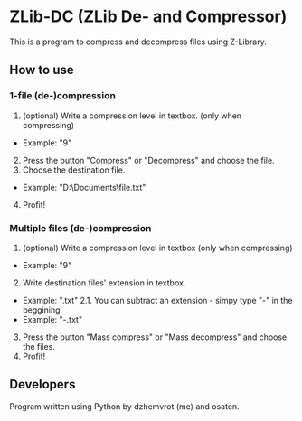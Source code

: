 # ZLib-DC (ZLib De- and Compressor)
This is a program to compress and decompress files using Z-Library.

## How to use
### 1-file (de-)compression
1. (optional) Write a compression level in textbox. (only when compressing)
- Example: "9"
2. Press the button "Compress" or "Decompress" and choose the file.
3. Choose the destination file.
- Example: "D:\Documents\file.txt"
4. Profit!
### Multiple files (de-)compression
1. (optional) Write a compression level in textbox (only when compressing)
- Example: "9"
2. Write destination files' extension in textbox.
- Example: ".txt"
2.1. You can subtract an extension - simpy type "-" in the beggining. 
- Example: "-.txt"
3. Press the button "Mass compress" or "Mass decompress" and choose the files.
4. Profit!

## Developers
Program written using Python by dzhemvrot (me) and osaten.
